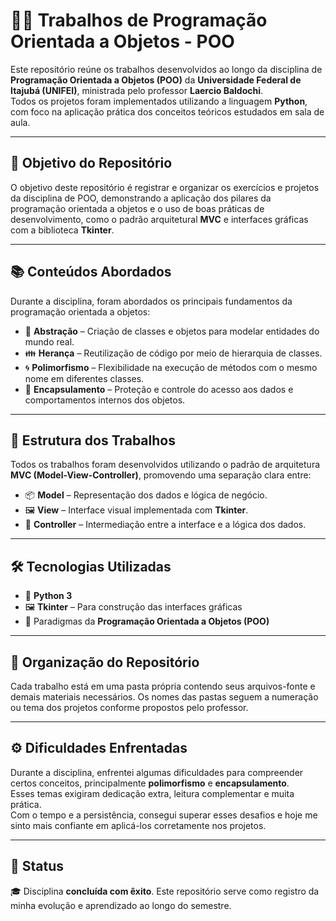 # 👩‍💻 Trabalhos de Programação Orientada a Objetos - POO

Este repositório reúne os trabalhos desenvolvidos ao longo da disciplina de **Programação Orientada a Objetos (POO)** da **Universidade Federal de Itajubá (UNIFEI)**, ministrada pelo professor **Laercio Baldochi**.  
Todos os projetos foram implementados utilizando a linguagem **Python**, com foco na aplicação prática dos conceitos teóricos estudados em sala de aula.

---

## 🎯 Objetivo do Repositório

O objetivo deste repositório é registrar e organizar os exercícios e projetos da disciplina de POO, demonstrando a aplicação dos pilares da programação orientada a objetos e o uso de boas práticas de desenvolvimento, como o padrão arquitetural **MVC** e interfaces gráficas com a biblioteca **Tkinter**.

---

## 📚 Conteúdos Abordados

Durante a disciplina, foram abordados os principais fundamentos da programação orientada a objetos:

- 🧠 **Abstração** – Criação de classes e objetos para modelar entidades do mundo real.  
- 👪 **Herança** – Reutilização de código por meio de hierarquia de classes.  
- 🌀 **Polimorfismo** – Flexibilidade na execução de métodos com o mesmo nome em diferentes classes.  
- 🔐 **Encapsulamento** – Proteção e controle do acesso aos dados e comportamentos internos dos objetos.

---

## 🧱 Estrutura dos Trabalhos

Todos os trabalhos foram desenvolvidos utilizando o padrão de arquitetura **MVC (Model-View-Controller)**, promovendo uma separação clara entre:

- 📦 **Model** – Representação dos dados e lógica de negócio.  
- 🖼️ **View** – Interface visual implementada com **Tkinter**.  
- 🧭 **Controller** – Intermediação entre a interface e a lógica dos dados.

---

## 🛠️ Tecnologias Utilizadas

- 🐍 **Python 3**  
- 🖼️ **Tkinter** – Para construção das interfaces gráficas  
- 🧠 Paradigmas da **Programação Orientada a Objetos (POO)**

---

## 📁 Organização do Repositório

Cada trabalho está em uma pasta própria contendo seus arquivos-fonte e demais materiais necessários. Os nomes das pastas seguem a numeração ou tema dos projetos conforme propostos pelo professor.

---

## ⚙️ Dificuldades Enfrentadas

Durante a disciplina, enfrentei algumas dificuldades para compreender certos conceitos, principalmente **polimorfismo** e **encapsulamento**.  
Esses temas exigiram dedicação extra, leitura complementar e muita prática.  
Com o tempo e a persistência, consegui superar esses desafios e hoje me sinto mais confiante em aplicá-los corretamente nos projetos.

---

## 🏁 Status

🎓 Disciplina **concluída com êxito**. Este repositório serve como registro da minha evolução e aprendizado ao longo do semestre.
